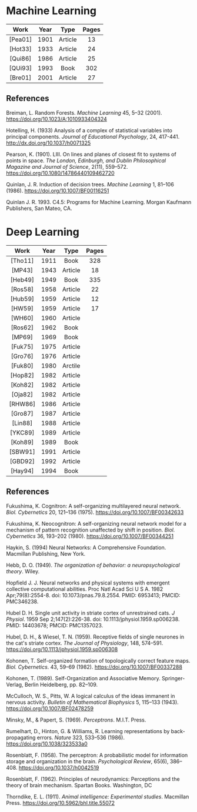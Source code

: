 # Machine Learning
|   Work    |  Year  |  Type   |  Pages  |
| :-------: | :----: | :-----: | :-----: |
|  [Pea01]  |  1901  | Article |   13    |
|  [Hot33]  |  1933  | Article |   24    |
|  [Qui86]  |  1986  | Article |   25    |
|  [QUi93]  |  1993  | Book    |   302   |
|  [Bre01]  |  2001  | Article |   27    |

## References 

Breiman, L. Random Forests. _Machine Learning_ 45, 5–32 (2001). https://doi.org/10.1023/A:1010933404324

Hotelling, H. (1933) Analysis of a complex of statistical variables into principal components. _Journal of Educational Psychology_, 24, 417-441.
http://dx.doi.org/10.1037/h0071325

Pearson, K. (1901). LIII. On lines and planes of closest fit to systems of points in space. _The London, Edinburgh, and Dublin Philosophical Magazine and Journal of Science_, 2(11), 559–572. https://doi.org/10.1080/14786440109462720

Quinlan, J. R. Induction of decision trees. _Machine Learning_ 1, 81–106 (1986). https://doi.org/10.1007/BF00116251

Quinlan J. R. 1993. C4.5: Programs for Machine Learning. Morgan Kaufmann Publishers, San Mateo, CA.

# Deep Learning
|   Work    |  Year  |  Type   |  Pages  |
| :-------: | :----: | :-----: | :-----: |
|  [Tho11]  |  1911  | Book    |   328   |
|  [MP43]   |  1943  | Article |   18    |
|  [Heb49]  |  1949  | Book    |   335   |
|  [Ros58]  |  1958  | Article |   22    |
|  [Hub59]  |  1959  | Article |   12    |
|  [HW59]   |  1959  | Article |   17    |
|  [WH60]   |  1960  | Article |   
|  [Ros62]  |  1962  | Book    |
|  [MP69]   |  1969  | Book    |
|  [Fuk75]  |  1975  | Article |
|  [Gro76]  |  1976  | Article | 
|  [Fuk80]  |  1980  | Arctile |
|  [Hop82]  |  1982  | Article |
|  [Koh82]  |  1982  | Article |
|  [Oja82]  |  1982  | Article |
|  [RHW86]  |  1986  | Article |
|  [Gro87]  |  1987  | Article |
|  [Lin88]  |  1988  | Article |
|  [YKC89]  |  1989  | Article |
|  [Koh89]  |  1989  | Book    |
|  [SBW91]  |  1991  | Article |
|  [GBD92]  |  1992  | Article |
|  [Hay94]  |  1994  | Book    |

## References 
Fukushima, K. Cognitron: A self-organizing multilayered neural network. _Biol. Cybernetics_ 20, 121–136 (1975). https://doi.org/10.1007/BF00342633

Fukushima, K. Neocognitron: A self-organizing neural network model for a mechanism of pattern recognition unaffected by shift in position. _Biol. Cybernetics_ 36, 193–202 (1980). https://doi.org/10.1007/BF00344251

Haykin, S. (1994) Neural Networks: A Comprehensive Foundation. Macmillan Publishing, New York.

Hebb, D. O. (1949). _The organization of behavior: a neuropsychological theory_. Wiley.

Hopfield J. J. Neural networks and physical systems with emergent collective computational abilities. Proc Natl Acad Sci U S A. 1982 Apr;79(8):2554-8. doi: 10.1073/pnas.79.8.2554. PMID: 6953413; PMCID: PMC346238.

Hubel D. H. Single unit activity in striate cortex of unrestrained cats. _J Physiol_. 1959 Sep 2;147(2):226-38. doi: 10.1113/jphysiol.1959.sp006238. PMID: 14403678; PMCID: PMC1357023.

Hubel, D. H., & Wiesel, T. N. (1959). Receptive fields of single neurones in the cat's striate cortex. _The Journal of Physiology_, 148, 574–591. https://doi.org/10.1113/jphysiol.1959.sp006308

Kohonen, T. Self-organized formation of topologically correct feature maps. _Biol. Cybernetics_. 43, 59–69 (1982). https://doi.org/10.1007/BF00337288

Kohonen, T. (1989). Self-Organization and Associative Memory. Springer-Verlag, Berlin Heidelberg, pp. 82–109.

McCulloch, W. S., Pitts, W. A logical calculus of the ideas immanent in nervous activity. _Bulletin of Mathematical Biophysics_ 5, 115–133 (1943). https://doi.org/10.1007/BF02478259

Minsky, M., & Papert, S. (1969). _Perceptrons_. M.I.T. Press.

Rumelhart, D., Hinton, G. & Williams, R. Learning representations by back-propagating errors. _Nature_ 323, 533–536 (1986). https://doi.org/10.1038/323533a0

Rosenblatt, F. (1958). The perceptron: A probabilistic model for information storage and organization in the brain. _Psychological Review_, 65(6), 386–408. https://doi.org/10.1037/h0042519

Rosenblatt, F. (1962). Principles of neurodynamics: Perceptions and the theory of brain mechanism. Spartan Books. Washington, DC

Thorndike, E. L. (1911). _Animal intelligence: Experimental studies_. Macmillan Press. https://doi.org/10.5962/bhl.title.55072

